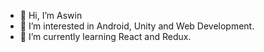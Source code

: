 - 👋 Hi, I’m Aswin
- 👀 I’m interested in Android, Unity and Web Development.
- 🌱 I’m currently learning React and Redux.

